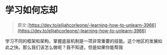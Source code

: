 # 学习如何忘却

> 原文:[https://dev.to/elijahcorleone/-learning-how-to-unlearn-3966](https://dev.to/elijahcorleone/-learning-how-to-unlearn-3966)

学习不同的框架和架构，掌握底层机制是一项非常重要的技能。这个地区的发展如此之快。那么我们该怎么做呢？我不知道，但是如果你能帮我
